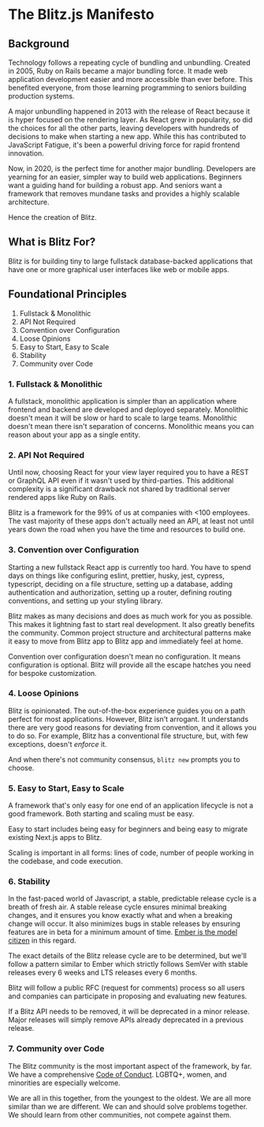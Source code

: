 # The Blitz.js Manifesto

## Background

Technology follows a repeating cycle of bundling and unbundling. Created in 2005, Ruby on Rails became a major bundling force. It made web application development easier and more accessible than ever before. This benefited everyone, from those learning programming to seniors building production systems.

A major unbundling happened in 2013 with the release of React because it is hyper focused on the rendering layer. As React grew in popularity, so did the choices for all the other parts, leaving developers with hundreds of decisions to make when starting a new app. While this has contributed to JavaScript Fatigue, it's been a powerful driving force for rapid frontend innovation.

Now, in 2020, is the perfect time for another major bundling. Developers are yearning for an easier, simpler way to build web applications. Beginners want a guiding hand for building a robust app. And seniors want a framework that removes mundane tasks and provides a highly scalable architecture.

Hence the creation of Blitz.

## What is Blitz For?

Blitz is for building tiny to large fullstack database-backed applications that have one or more graphical user interfaces like web or mobile apps.

## Foundational Principles

1. Fullstack & Monolithic
2. API Not Required
3. Convention over Configuration
4. Loose Opinions
5. Easy to Start, Easy to Scale
6. Stability
7. Community over Code

### 1. Fullstack & Monolithic

A fullstack, monolithic application is simpler than an application where frontend and backend are developed and deployed separately. Monolithic doesn't mean it will be slow or hard to scale to large teams. Monolithic doesn't mean there isn't separation of concerns. Monolithic means you can reason about your app as a single entity.

### 2. API Not Required

Until now, choosing React for your view layer required you to have a REST or GraphQL API even if it wasn't used by third-parties. This additional complexity is a significant drawback not shared by traditional server rendered apps like Ruby on Rails.

Blitz is a framework for the 99% of us at companies with <100 employees. The vast majority of these apps don't actually need an API, at least not until years down the road when you have the time and resources to build one.

### 3. Convention over Configuration

Starting a new fullstack React app is currently too hard. You have to spend days on things like configuring eslint, prettier, husky, jest, cypress, typescript, deciding on a file structure, setting up a database, adding authentication and authorization, setting up a router, defining routing conventions, and setting up your styling library.

Blitz makes as many decisions and does as much work for you as possible. This makes it lightning fast to start real development. It also greatly benefits the community. Common project structure and architectural patterns make it easy to move from Blitz app to Blitz app and immediately feel at home.

Convention over configuration doesn't mean no configuration. It means configuration is optional. Blitz will provide all the escape hatches you need for bespoke customization.

### 4. Loose Opinions

Blitz is opinionated. The out-of-the-box experience guides you on a path perfect for most applications. However, Blitz isn't arrogant. It understands there are very good reasons for deviating from convention, and it allows you to do so. For example, Blitz has a conventional file structure, but, with few exceptions, doesn't _enforce_ it.

And when there's not community consensus, `blitz new` prompts you to choose.

### 5. Easy to Start, Easy to Scale

A framework that's only easy for one end of an application lifecycle is not a good framework. Both starting and scaling must be easy.

Easy to start includes being easy for beginners and being easy to migrate existing Next.js apps to Blitz.

Scaling is important in all forms: lines of code, number of people working in the codebase, and code execution.

### 6. Stability

In the fast-paced world of Javascript, a stable, predictable release cycle is a breath of fresh air. A stable release cycle ensures minimal breaking changes, and it ensures you know exactly what and when a breaking change will occur. It also minimizes bugs in stable releases by ensuring features are in beta for a minimum amount of time. [Ember is the model citizen](https://emberjs.com/releases/) in this regard.

The exact details of the Blitz release cycle are to be determined, but we'll follow a pattern similar to Ember which strictly follows SemVer with stable releases every 6 weeks and LTS releases every 6 months.

Blitz will follow a public RFC (request for comments) process so all users and companies can participate in proposing and evaluating new features.

If a Blitz API needs to be removed, it will be deprecated in a minor release. Major releases will simply remove APIs already deprecated in a previous release.

### 7. Community over Code

The Blitz community is the most important aspect of the framework, by far.
We have a comprehensive [Code of Conduct](https://github.com/blitz-js/blitz/blob/canary/CODE_OF_CONDUCT.md). LGBTQ+, women, and minorities are especially welcome.

We are all in this together, from the youngest to the oldest. We are all more similar than we are different. We can and should solve problems together. We should learn from other communities, not compete against them.
